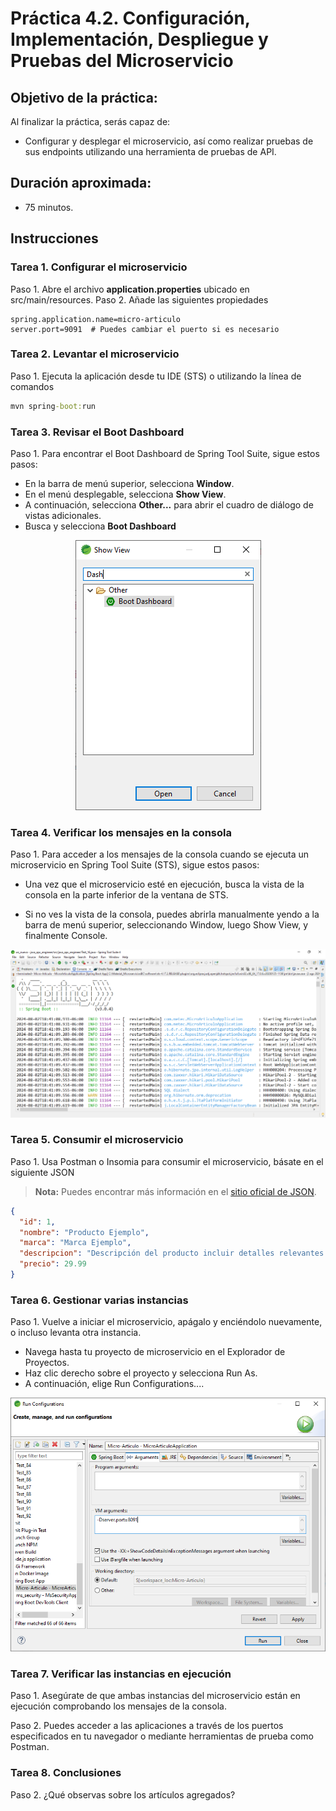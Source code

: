 # Práctica 4.2. Configuración, Implementación, Despliegue y Pruebas del Microservicio

## Objetivo de la práctica:
Al finalizar la práctica, serás capaz de:
- Configurar y desplegar el microservicio, así como realizar pruebas de sus endpoints utilizando una herramienta de pruebas de API.

## Duración aproximada:
- 75 minutos.

## Instrucciones 

### Tarea 1. Configurar el microservicio
Paso 1. Abre el archivo **application.properties** ubicado en src/main/resources.
Paso 2. Añade las siguientes propiedades

```properties
spring.application.name=micro-articulo
server.port=9091  # Puedes cambiar el puerto si es necesario
```

### Tarea 2. Levantar el microservicio
Paso 1. Ejecuta la aplicación desde tu IDE (STS) o utilizando la línea de comandos

```cmd
mvn spring-boot:run
```
### Tarea 3. Revisar el Boot Dashboard

Paso 1. Para encontrar el Boot Dashboard de Spring Tool Suite, sigue estos pasos:

* En la barra de menú superior, selecciona **Window**.
* En el menú desplegable, selecciona **Show View**.
* A continuación, selecciona **Other...** para abrir el cuadro de diálogo de vistas adicionales.
* Busca y selecciona **Boot Dashboard**


<div style="text-align: center;">
    <img src="../images/img10_dashboard.png" alt="Boot DashBoard">
</div>


### Tarea 4. Verificar los mensajes en la consola

Paso 1. Para acceder a los mensajes de la consola cuando se ejecuta un microservicio en Spring Tool Suite (STS), sigue estos pasos:

* Una vez que el microservicio esté en ejecución, busca la vista de la consola en la parte inferior de la ventana de STS.

* Si no ves la vista de la consola, puedes abrirla manualmente yendo a la barra de menú superior, seleccionando Window, luego Show View, y finalmente Console.

<div style="text-align: center;">
    <img src="../images/img11_console.png" alt="Console Messages">
</div>

### Tarea 5. Consumir el microservicio
Paso 1. Usa Postman o Insomia para consumir el microservicio, básate en el siguiente JSON

> **Nota:** Puedes encontrar más información en el [sitio oficial de JSON](https://www.json.org/json-es.html).


```json
{
  "id": 1,
  "nombre": "Producto Ejemplo",
  "marca": "Marca Ejemplo",
  "descripcion": "Descripción del producto incluir detalles relevantes.",
  "precio": 29.99
}
```

### Tarea 6. Gestionar varias instancias
Paso 1. Vuelve a iniciar el microservicio, apágalo y enciéndolo nuevamente, o incluso levanta otra instancia.

* Navega hasta tu proyecto de microservicio en el Explorador de Proyectos.
* Haz clic derecho sobre el proyecto y selecciona Run As.
* A continuación, elige Run Configurations....

<div style="text-align: center;">
    <img src="../images/img12_otherInstance.png" alt="Arguments">
</div>

### Tarea 7. Verificar las instancias en ejecución

Paso 1. Asegúrate de que ambas instancias del microservicio están en ejecución comprobando los mensajes de la consola.

Paso 2. Puedes acceder a las aplicaciones a través de los puertos especificados en tu navegador o mediante herramientas de prueba como Postman.

### Tarea 8. Conclusiones
Paso 2. ¿Qué observas sobre los artículos agregados?

